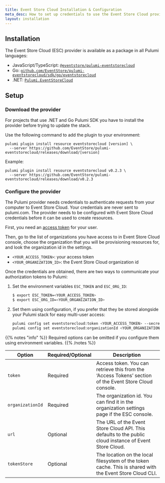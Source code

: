 ```yaml
---
title: Event Store Cloud Installation & Configuration
meta_desc: How to set up credentials to use the Event Store Cloud provider for Pulumi.
layout: installation
---
```


## Installation

The Event Store Cloud (ESC) provider is available as a package in all Pulumi languages:

* JavaScript/TypeScript: [`@eventstore/pulumi-eventstorecloud`](https://www.npmjs.com/package/@eventstore/pulumi-eventstorecloud)
* Go: [`github.com/EventStore/pulumi-eventstorecloud/sdk/go/eventstorecloud`](https://github.com/EventStore/pulumi-eventstorecloud)
* .NET: [`Pulumi.EventStoreCloud`](https://www.nuget.org/packages/Pulumi.EventStoreCloud)

## Setup

### Download the provider

For projects that use .NET and Go Pulumi SDK you have to install the provider before trying to update the stack.

Use the following command to add the plugin to your environment:

```
pulumi plugin install resource eventstorecloud [version] \
  --server https://github.com/EventStore/pulumi-eventstorecloud/releases/download/[version]
```

Example:

```
pulumi plugin install resource eventstorecloud v0.2.3 \
  --server https://github.com/EventStore/pulumi-eventstorecloud/releases/download/v0.2.3
```

### Configure the provider

The Pulumi provider needs credentials to authenticate requests from your computer to Event Store Cloud. Your credentials are never sent
to pulumi.com. The provider needs to be configured with Event Store Cloud credentials before it can be used to create resources.

First, you need an [access token](https://developers.eventstore.com/cloud/automation/#obtaining-the-access-token) for your user.

Then, go to the list of organizations you have access to in Event Store Cloud console, choose the organization that you will be provisioning resources for, and look the organization id in the settings.

* `<YOUR_ACCESS_TOKEN>`: your access token
* `<YOUR_ORGANIZATION_ID>`: the Event Store Cloud organization id

Once the credentials are obtained, there are two ways to communicate your authorization tokens to Pulumi:

1. Set the environment variables `ESC_TOKEN` and `ESC_ORG_ID`:

    ```bash
    $ export ESC_TOKEN=<YOUR_ACCESS_TOKEN>
    $ export ESC_ORG_ID=<YOUR_ORGANIZATION_ID>
    ```

2. Set them using configuration, if you prefer that they be stored alongside your Pulumi stack for easy multi-user access:

    ```bash
    pulumi config set eventstorecloud:token <YOUR_ACCESS_TOKEN> --secret
    pulumi config set eventstorecloud:organizationId <YOUR_ORGANIZATION_ID> --secret
    ```

{{% notes "info" %}}
Required options can be omitted if you configure them using environment variables.
{{% /notes %}}

| Option           | Required/Optional | Description                                                                                             |
|------------------|-------------------|---------------------------------------------------------------------------------------------------------|
| `token`          | Required          | Access token. You can retrieve this from the ‘Access Tokens’ section of the Event Store Cloud console.  |
| `organizationId` | Required          | The organization id. You can find it in the organization settings page if the ESC console.              |
| `url`            | Optional          | The URL of the Event Store Cloud API. This defaults to the public cloud instance of Event Store Cloud.  |
| `tokenStore`     | Optional          | The location on the local filesystem of the token cache. This is shared with the Event Store Cloud CLI. |
